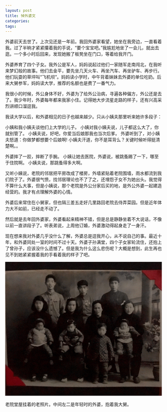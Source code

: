 ```yaml
---
layout: post
title: 悼外婆文
categories: 
tags:
---
```


外婆前天去世了。上次见还是一年前。我回外婆家看望，她坐在我旁边，一直看着我。过了半晌才紧紧攥着我的手说，“要个宝宝吧。”我尴尬地坐了一会儿，就出去逛。一个多小时后回来，发现她搬了板凳坐在门口，等着给我开门。

外婆养育了四个子女。我外公是军人，妈妈说起过他们一家随军走南闯北，在我听来梦幻般的故事。他们去金平，要先坐几天火车、再坐汽车、再坐驴车、再步行。他们玩耍的草坪叫“飞机坝”。妈妈读小学时，中午背着妹妹去外婆的单位吃奶。后来大舅参军，妈妈读大学，推荐的名额也是费了一番气力。

我很小的时候，外公身体不好，外婆为了给外公治病，寻遍各种偏方，外公还是去了。我少年时，外婆每年都来我家小住。记得她大步流星走路的样子，还有兴高采烈讲顺口溜逗我。

我读大学以后，和外婆相见的日子也越来越少。只从小姨夫那里听来她许多段子：

小姨和我小姨夫谈他们上大学的儿子。 小姨对我小姨夫说，儿子都这么大了，你就别管了。 小姨夫说，好吧，你爱当后娘那我也当次后爹。 外婆听到了，对小姨夫怒道：你做梦都想要个后娘啊! 小姨夫汗道，你不是耳背么？关键时候听得挺清楚啊。。 

外婆摔了一跤，摔断了手腕。 小姨让她去医院，外婆说，被跳蚤踢了一下，哪至于住院啊。 小姨夫说，那跳蚤得多大啊。 

又听小姨说，老院的邻居把平房改成了楼房，外墙紧贴着老院围墙，雨水都流到我们院子了。外婆很气愤，找邻居理论也不了了之，还埋怨子女不为她出头。我觉得不算什么大事，但是小姨说，那个老院是外公分家后买的地，是外公外婆一起建造经营的。我才有点理解外婆的心情。

外婆后来常住在小舅家，但也隔三差五走好几里路回老院去侍弄菜园。但是近年体力大不如前，已经走不动了。

然后就是去年回外婆家，外婆看起来精神不错，但是总是静静坐着不大说话，不像以前一直讲段子了。听表弟说，上周他订婚，外婆激动得起身走了一身汗。

现在想来我对外婆几乎没什么了解，外婆总是逗我开心，从不说自己的事。最近十年，和外婆同处一室的时间不过十天。外婆子孙满堂，四个子女家轮流住，还抱上了曾孙子，应该没什么遗憾了。但是我为什么这么悲伤呢？大概是想到，此生再也见不到她紧紧握着我的手看着我的样子了吧。

[![](/images/2017/09/grandma.jpg)](/images/2017/09/grandma.jpg)

老院堂屋挂着的老照片。中间左二是年轻时的外婆，抱着我大舅。
